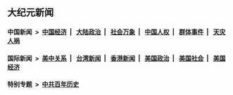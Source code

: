 ## 大纪元新闻

#### 中国新闻 &nbsp;>&nbsp; [中国经济](indexes/ncid283/README.md?09230045) &nbsp;| &nbsp; [大陆政治](indexes/ncid277/README.md?09230045) &nbsp;| &nbsp; [社会万象](indexes/ncid282/README.md?09230045) &nbsp;| &nbsp; [中国人权](indexes/ncid278/README.md?09230045) &nbsp;| &nbsp; [群体事件](indexes/ncid279/README.md?09230045) &nbsp;| &nbsp; [天灾人祸](indexes/ncid280/README.md?09230045)

#### 国际新闻 &nbsp;>&nbsp; [美中关系](indexes/nf1412576/README.md?09230045) &nbsp;| &nbsp; [台湾新闻](indexes/ncid1349361/README.md?09230045) &nbsp;| &nbsp; [香港新闻](indexes/ncid1349362/README.md?09230045) &nbsp;| &nbsp; [美国政治](indexes/ncid1078159/README.md?09230045) &nbsp;| &nbsp; [美国社会](indexes/ncid1078160/README.md?09230045) &nbsp;| &nbsp; [美国经济](indexes/ncid1078158/README.md?09230045)

#### 特别专题 &nbsp;>&nbsp; [中共百年历史](https://github.com/easy2view/epoch-special/blob/master/README.md?09230045)  
